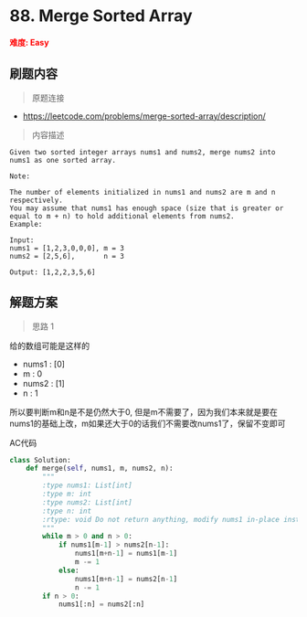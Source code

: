 # 88. Merge Sorted Array

**<font color=red>难度: Easy</font>**

## 刷题内容

> 原题连接

* https://leetcode.com/problems/merge-sorted-array/description/

> 内容描述

```
Given two sorted integer arrays nums1 and nums2, merge nums2 into nums1 as one sorted array.

Note:

The number of elements initialized in nums1 and nums2 are m and n respectively.
You may assume that nums1 has enough space (size that is greater or equal to m + n) to hold additional elements from nums2.
Example:

Input:
nums1 = [1,2,3,0,0,0], m = 3
nums2 = [2,5,6],       n = 3

Output: [1,2,2,3,5,6]
```

## 解题方案

> 思路 1

给的数组可能是这样的

- nums1 : [0]
- m : 0
- nums2 : [1]
- n : 1


所以要判断m和n是不是仍然大于0, 但是m不需要了，因为我们本来就是要在nums1的基础上改，m如果还大于0的话我们不需要改nums1了，保留不变即可


AC代码


```python
class Solution:
    def merge(self, nums1, m, nums2, n):
        """
        :type nums1: List[int]
        :type m: int
        :type nums2: List[int]
        :type n: int
        :rtype: void Do not return anything, modify nums1 in-place instead.
        """
        while m > 0 and n > 0:
            if nums1[m-1] > nums2[n-1]:
                nums1[m+n-1] = nums1[m-1]
                m -= 1
            else:
                nums1[m+n-1] = nums2[n-1]
                n -= 1
        if n > 0:
            nums1[:n] = nums2[:n]
```

